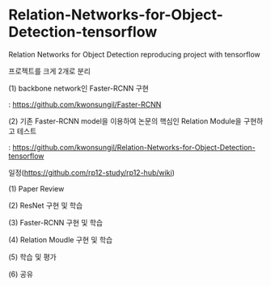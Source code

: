 # Relation-Networks-for-Object-Detection-tensorflow
Relation Networks for Object Detection reproducing project with tensorflow

프로젝트를 크게 2개로 분리

(1) backbone network인 Faster-RCNN 구현
 
 : https://github.com/kwonsungil/Faster-RCNN

(2) 기존 Faster-RCNN model을 이용하여 논문의 핵심인 Relation Module을 구현하고 테스트
 
 : https://github.com/kwonsungil/Relation-Networks-for-Object-Detection-tensorflow
 
 
일정(https://github.com/rp12-study/rp12-hub/wiki)  

(1) Paper Review

(2) ResNet 구현 및 학습

(3) Faster-RCNN 구현 및 학습

(4) Relation Moudle 구현 및 학습

(5) 학습 및 평가

(6) 공유
